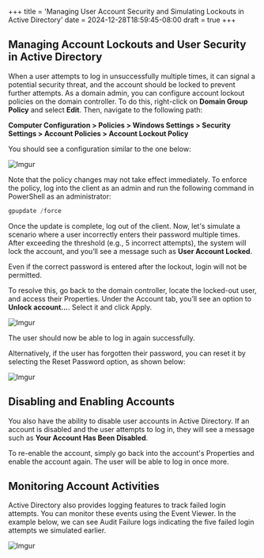 +++
title = 'Managing User Account Security and Simulating Lockouts in Active Directory'
date = 2024-12-28T18:59:45-08:00
draft = true
+++

## Managing Account Lockouts and User Security in Active Directory

When a user attempts to log in unsuccessfully multiple times, it can signal a
potential security threat, and the account should be locked to prevent further
attempts. As a domain admin, you can configure account lockout policies on the
domain controller. To do this, right-click on **Domain Group Policy** and select
**Edit**. Then, navigate to the following path:

**Computer Configuration > Policies > Windows Settings > Security Settings > Account Policies > Account Lockout Policy**

You should see a configuration similar to the one below:

![Imgur](https://i.imgur.com/P0U8iGr.png "Account Lockout Policy")

Note that the policy changes may not take effect immediately. To enforce the
policy, log into the client as an admin and run the following command in
PowerShell as an administrator:

```powershell
gpupdate /force
```

Once the update is complete, log out of the client. Now, let's simulate a
scenario where a user incorrectly enters their password multiple times. After
exceeding the threshold (e.g., 5 incorrect attempts), the system will lock the
account, and you’ll see a message such as **User Account Locked**.

Even if the correct password is entered after the lockout, login will not be
permitted.

To resolve this, go back to the domain controller, locate the locked-out user,
and access their Properties. Under the Account tab, you’ll see an option to
**Unlock account...**. Select it and click Apply.

![Imgur](https://i.imgur.com/KLloEjv.png "Unlocking User Account")

The user should now be able to log in again successfully.

Alternatively, if the user has forgotten their password, you can reset it by
selecting the Reset Password option, as shown below:

![Imgur](https://i.imgur.com/Ssl2S0m.png "Unlocking User Account with New Password")

## Disabling and Enabling Accounts

You also have the ability to disable user accounts in Active Directory. If an
account is disabled and the user attempts to log in, they will see a message
such as **Your Account Has Been Disabled**.

To re-enable the account, simply go back into the account's Properties and
enable the account again. The user will be able to log in once more.

## Monitoring Account Activities

Active Directory also provides logging features to track failed login attempts.
You can monitor these events using the Event Viewer. In the example below, we
can see Audit Failure logs indicating the five failed login attempts we
simulated earlier.

![Imgur](https://i.imgur.com/90K2DOX.png "Event Viewer")
